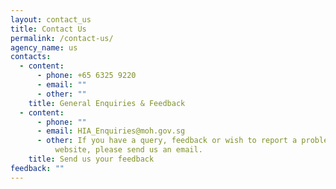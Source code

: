 ```yaml
---
layout: contact_us
title: Contact Us
permalink: /contact-us/
agency_name: us
contacts:
  - content:
      - phone: +65 6325 9220
      - email: ""
      - other: ""
    title: General Enquiries & Feedback
  - content:
      - phone: ""
      - email: HIA_Enquiries@moh.gov.sg
      - other: If you have a query, feedback or wish to report a problem related to this
          website, please send us an email.
    title: Send us your feedback
feedback: ""
---
```

